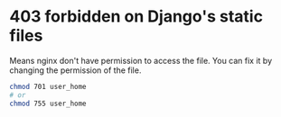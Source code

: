 # 403 forbidden on Django's static files

Means nginx don't have permission to access the file. You can fix it by changing the permission of the file.

```bash
chmod 701 user_home
# or
chmod 755 user_home
```